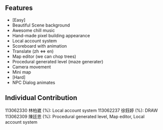 ## Features
- [Easy]
- Beautiful Scene background
- Awesome chill music
- Hand-made pixel building appearance
- Local account system
- Scoreboard with animation
- Translate (zh <=> en)
- Map editor (we can chop trees)
- Procedural generated level (maze generater)
- Camera movement
- Mini map
- [Hard]
- NPC Dialog animates
## Individual Contribution
113062330 林柏崴 (%): Local account system
113062237 徐鈺婷 (%): DRAW
113062309 陳廷恩 (%): Procedural generated level, Map editor, Local account system
